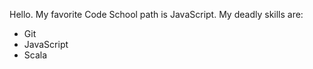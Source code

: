 Hello.
My favorite Code School path is JavaScript.
My deadly skills are:
* Git
* JavaScript
* Scala

